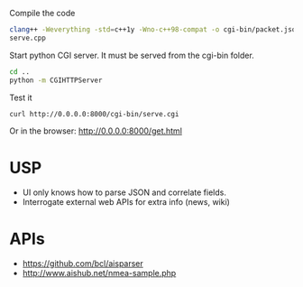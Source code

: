 Compile the code
```bash
clang++ -Weverything -std=c++1y -Wno-c++98-compat -o cgi-bin/packet.json
serve.cpp
```

Start python CGI server. It must be served from the cgi-bin folder.
```bash
cd ..
python -m CGIHTTPServer
```

Test it
```bash
curl http://0.0.0.0:8000/cgi-bin/serve.cgi
```

Or in the browser: http://0.0.0.0:8000/get.html

# USP
- UI only knows how to parse JSON and correlate fields.
- Interrogate external web APIs for extra info (news, wiki)

# APIs
- https://github.com/bcl/aisparser
- http://www.aishub.net/nmea-sample.php
